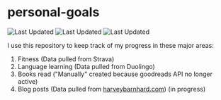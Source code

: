 # personal-goals
![Last Updated](https://img.shields.io/date/1613180567?color=FC4C02&label=Fitness%20Updated&logo=strava)
![Last Updated](https://img.shields.io/date/1613180567?color=7ac70c&label=Language%20Updated&logo=duolingo)
![Last Updated](https://img.shields.io/date/1613180567?color=e9e5cd&label=Books%20Updated&logo=goodreads)

I use this repository to keep track of my progress in these major areas:

1. Fitness (Data pulled from Strava)
2. Language learning (Data pulled from Duolingo)
3. Books read ("Manually" created because goodreads API no longer active)
4. Blog posts (Data pulled from [harveybarnhard.com](https://harveybarnhard.com)) (in progress)
